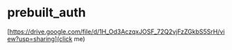 # prebuilt_auth

[https://drive.google.com/file/d/1H_Od3AczqxJOSF_72Q2vjFzZGkbS5SrH/view?usp=sharing](click me)
